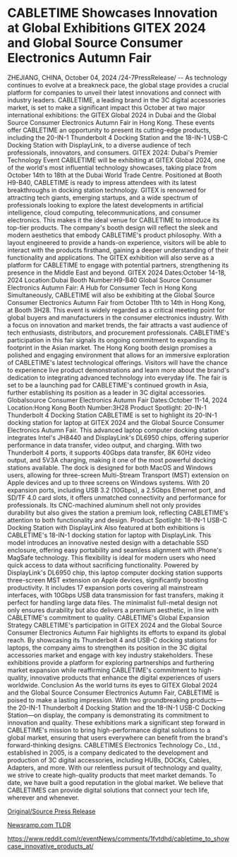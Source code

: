 # CABLETIME Showcases Innovation at Global Exhibitions GITEX 2024 and Global Source Consumer Electronics Autumn Fair

ZHEJIANG, CHINA, October 04, 2024 /24-7PressRelease/ -- As technology continues to evolve at a breakneck pace, the global stage provides a crucial platform for companies to unveil their latest innovations and connect with industry leaders. CABLETIME, a leading brand in the 3C digital accessories market, is set to make a significant impact this October at two major international exhibitions: the GITEX Global 2024 in Dubai and the Global Source Consumer Electronics Autumn Fair in Hong Kong. These events offer CABLETIME an opportunity to present its cutting-edge products, including the 20-IN-1 Thunderbolt 4 Docking Station and the 18-IN-1 USB-C Docking Station with DisplayLink, to a diverse audience of tech professionals, innovators, and consumers.  GITEX 2024: Dubai's Premier Technology Event  CABLETIME will be exhibiting at GITEX Global 2024, one of the world's most influential technology showcases, taking place from October 14th to 18th at the Dubai World Trade Centre. Positioned at Booth H9-B40, CABLETIME is ready to impress attendees with its latest breakthroughs in docking station technology. GITEX is renowned for attracting tech giants, emerging startups, and a wide spectrum of professionals looking to explore the latest developments in artificial intelligence, cloud computing, telecommunications, and consumer electronics. This makes it the ideal venue for CABLETIME to introduce its top-tier products.  The company's booth design will reflect the sleek and modern aesthetics that embody CABLETIME's product philosophy. With a layout engineered to provide a hands-on experience, visitors will be able to interact with the products firsthand, gaining a deeper understanding of their functionality and applications. The GITEX exhibition will also serve as a platform for CABLETIME to engage with potential partners, strengthening its presence in the Middle East and beyond.  GITEX 2024 Dates:October 14-18, 2024 Location:Dubai Booth Number:H9-B40  Global Source Consumer Electronics Autumn Fair: A Hub for Consumer Tech in Hong Kong  Simultaneously, CABLETIME will also be exhibiting at the Global Source Consumer Electronics Autumn Fair from October 11th to 14th in Hong Kong, at Booth 3H28. This event is widely regarded as a critical meeting point for global buyers and manufacturers in the consumer electronics industry. With a focus on innovation and market trends, the fair attracts a vast audience of tech enthusiasts, distributors, and procurement professionals. CABLETIME's participation in this fair signals its ongoing commitment to expanding its footprint in the Asian market.  The Hong Kong booth design promises a polished and engaging environment that allows for an immersive exploration of CABLETIME's latest technological offerings. Visitors will have the chance to experience live product demonstrations and learn more about the brand's dedication to integrating advanced technology into everyday life. The fair is set to be a launching pad for CABLETIME's continued growth in Asia, further establishing its position as a leader in 3C digital accessories.  Globalsource Consumer Electronics Autumn Fair Dates:October 11-14, 2024 Location:Hong Kong Booth Number:3H28  Product Spotlight: 20-IN-1 Thunderbolt 4 Docking Station  CABLETIME is set to highlight its 20-IN-1 docking station for laptop at GITEX 2024 and the Global Source Consumer Electronics Autumn Fair. This advanced laptop computer docking station integrates Intel's JH8440 and DisplayLink's DL6950 chips, offering superior performance in data transfer, video output, and charging. With two Thunderbolt 4 ports, it supports 40Gbps data transfer, 8K 60Hz video output, and 5V3A charging, making it one of the most powerful docking stations available.  The dock is designed for both MacOS and Windows users, allowing for three-screen Multi-Stream Transport (MST) extension on Apple devices and up to three screens on Windows systems. With 20 expansion ports, including USB 3.2 (10Gbps), a 2.5Gbps Ethernet port, and SD/TF 4.0 card slots, it offers unmatched connectivity and performance for professionals. Its CNC-machined aluminum shell not only provides durability but also gives the station a premium look, reflecting CABLETIME's attention to both functionality and design.  Product Spotlight: 18-IN-1 USB-C Docking Station with DisplayLink  Also featured at both exhibitions is CABLETIME's 18-IN-1 docking station for laptop with DisplayLink. This model introduces an innovative nested design with a detachable SSD enclosure, offering easy portability and seamless alignment with iPhone's MagSafe technology. This flexibility is ideal for modern users who need quick access to data without sacrificing functionality.  Powered by DisplayLink's DL6950 chip, this laptop computer docking station supports three-screen MST extension on Apple devices, significantly boosting productivity. It includes 17 expansion ports covering all mainstream interfaces, with 10Gbps USB data transmission for fast transfers, making it perfect for handling large data files. The minimalist full-metal design not only ensures durability but also delivers a premium aesthetic, in line with CABLETIME's commitment to quality.  CABLETIME's Global Expansion Strategy  CABLETIME's participation in GITEX 2024 and the Global Source Consumer Electronics Autumn Fair highlights its efforts to expand its global reach. By showcasing its Thunderbolt 4 and USB-C docking stations for laptops, the company aims to strengthen its position in the 3C digital accessories market and engage with key industry stakeholders. These exhibitions provide a platform for exploring partnerships and furthering market expansion while reaffirming CABLETIME's commitment to high-quality, innovative products that enhance the digital experiences of users worldwide.  Conclusion  As the world turns its eyes to GITEX Global 2024 and the Global Source Consumer Electronics Autumn Fair, CABLETIME is poised to make a lasting impression. With two groundbreaking products—the 20-IN-1 Thunderbolt 4 Docking Station and the 18-IN-1 USB-C Docking Station—on display, the company is demonstrating its commitment to innovation and quality. These exhibitions mark a significant step forward in CABLETIME's mission to bring high-performance digital solutions to a global market, ensuring that users everywhere can benefit from the brand's forward-thinking designs.  CABLETIMES Electronics Technology Co., Ltd., established in 2005, is a company dedicated to the development and production of 3C digital accessories, including HUBs, DOCKs, Cables, Adapters, and more. With our relentless pursuit of technology and quality, we strive to create high-quality products that meet market demands. To date, we have built a good reputation in the global market. We believe that CABLETIMES can provide digital solutions that connect your tech life, wherever and whenever. 

[Original/Source Press Release](https://www.24-7pressrelease.com/press-release/514932/cabletime-showcases-innovation-at-global-exhibitions-gitex-2024-and-global-source-consumer-electronics-autumn-fair)
                    

[Newsramp.com TLDR](None) 

https://www.reddit.com/r/eventNews/comments/1fvtdhd/cabletime_to_showcase_innovative_products_at/